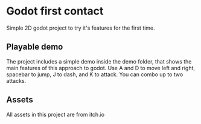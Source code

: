 # Godot first contact

Simple 2D godot project to try it's features for the first time.

## Playable demo

The project includes a simple demo inside the demo folder, that shows the main features of this approach to godot. Use A and D to move left and right, spacebar to jump, J to dash, and K to attack. You can combo up to two attacks.

## Assets

All assets in this project are from itch.io
